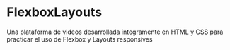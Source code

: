 # FlexboxLayouts
Una plataforma de videos desarrollada integramente en HTML y CSS para practicar el uso de Flexbox y Layouts responsives
